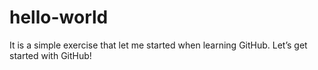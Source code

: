 # hello-world
It is a simple exercise that let me started when learning GitHub. Let’s get started with GitHub!
